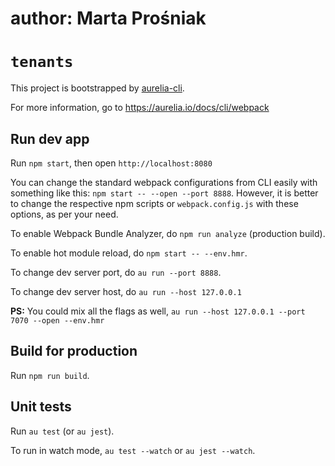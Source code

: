 # author: Marta Prośniak

# `tenants`

This project is bootstrapped by [aurelia-cli](https://github.com/aurelia/cli).

For more information, go to https://aurelia.io/docs/cli/webpack

## Run dev app

Run `npm start`, then open `http://localhost:8080`

You can change the standard webpack configurations from CLI easily with something like this: `npm start -- --open --port 8888`. However, it is better to change the respective npm scripts or `webpack.config.js` with these options, as per your need.

To enable Webpack Bundle Analyzer, do `npm run analyze` (production build).

To enable hot module reload, do `npm start -- --env.hmr`.

To change dev server port, do `au run --port 8888`.

To change dev server host, do `au run --host 127.0.0.1`

**PS:** You could mix all the flags as well, `au run --host 127.0.0.1 --port 7070 --open --env.hmr`

## Build for production

Run `npm run build`.

## Unit tests

Run `au test` (or `au jest`).

To run in watch mode, `au test --watch` or `au jest --watch`.
